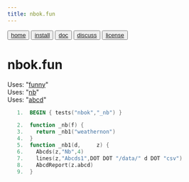 ```yaml
---
title: nbok.fun
---
```


<button class="button button1"><a href="/fun/index">home</a></button>   <button class="button button2"><a href="/fun/INSTALL">install</a></button>   <button class="button button1"><a href="/fun/ABOUT">doc</a></button>   <button class="button button2"><a href="http://github.com/timm/fun/issues">discuss</a></button>    <button class="button button1"><a href="/fun/LICENSE">license</a></button> <br>



# nbok.fun

Uses:  "[funny](funny)"<br>
Uses:  "[nb](nb)"<br>
Uses:  "[abcd](abcd)"<br>

```awk
   1.  BEGIN { tests("nbok","_nb") }
```

```awk
   2.  function _nb(f) {
   3.    return _nb1("weathernon")
   4.  }
   5.  function _nb1(d,     z) {
   6.    Abcds(z,"Nb",4)
   7.    lines(z,"Abcds1",DOT DOT "/data/" d DOT "csv")
   8.    AbcdReport(z.abcd)
   9.  } 
```
